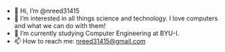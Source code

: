 - 👋 Hi, I’m @nreed31415
- 👀 I’m interested in all things science and technology. I love computers and what we can do with them!
- 🌱 I’m currently studying Computer Engineering at BYU-I. 
- 📫 How to reach me: nreed31415@gmail.com

<!---
nreed31415/nreed31415 is a ✨ special ✨ repository because its `README.md` (this file) appears on your GitHub profile.
You can click the Preview link to take a look at your changes.
--->

